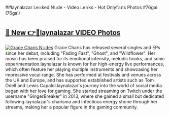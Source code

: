 ##laynalazar Le𝚊ked N𝚞de - Video Le𝚊ks - Hot Onlyf𝚊ns Photos #76gai (76gai)

# <h2><a href="https://mediaupload.pro?title=laynalazar&ref=9FEB">🔗 New 👉🔴laynalazar VIDEO Photos</a></h2>

[![Grace Charis N𝚞des](https://i.imgur.com/rIISA9y.gif)](https://mediaupload.pro?title=laynalazar&ref=9FEB)
Grace Charis has released several singles and EPs since her debut, including "Fading Fast", "Ghost", and "Wildflower". Her music has been praised for its emotional intensity, melodic hooks, and sonic experimentation.laynalazar is known for her high-energy live performances, which often feature her playing multiple instruments and showcasing her impressive vocal range. She has performed at festivals and venues across the UK and Europe, and has supported established artists such as Tom Odell and Lewis Capaldi.laynalazar's journey into the world of social media began with her love for gaming. She started streaming on Twitch under the username "GingerBreaker" in 2013, where she gained a small but dedicated following.laynalazar's charisma and infectious energy shone through her streams, making her a popular figure in the gaming community.